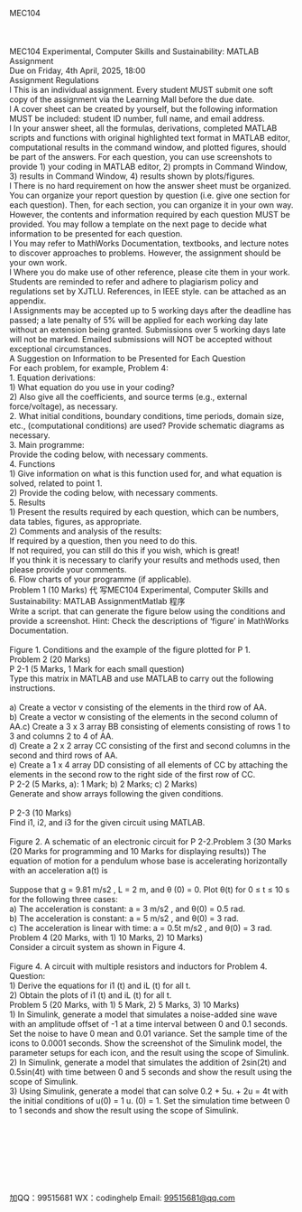 MEC104<br><br><br><br>MEC104 Experimental, Computer Skills and Sustainability: MATLAB Assignment <br>Due on Friday, 4th April, 2025, 18:00 <br>Assignment Regulations <br>l This is an individual assignment. Every student MUST submit one soft copy of   the   assignment via the Learning Mall before the due date.<br>l A   cover sheet can   be created   by   yourself,   but   the following information MUST   be included:   student ID number, full name, and email   address.<br>l In your answer sheet, all the formulas, derivations, completed MATLAB scripts    and   functions with   original highlighted text   format in MATLAB   editor,   computational   results   in   the   command   window,   and   plotted   figures,   should   be   part   of the   answers. For each question, you can use screenshots to provide 1) your coding in MATLAB editor, 2) prompts in Command Window, 3) results in Command Window, 4) results shown by plots/figures. <br>l There is no hard   requirement on how the answer sheet must   be organized.   You can organize   your report   question by   question   (i.e.   give   one   section   for   each   question). Then,   for   each   section,   you   can   organize   it   in   your   own   way.   However,   the   contents   and   information   required by each question MUST   be   provided. You may follow a template on the next page to decide what information to be presented for each question. <br>l You   may   refer   to   MathWorks   Documentation,   textbooks,   and   lecture   notes   to   discover   approaches to problems. However, the assignment should be your own work.<br>l Where   you   do   make   use   of other   reference,   please   cite   them   in   your   work.   Students   are   reminded to refer and adhere to plagiarism policy and regulations set by XJTLU. References, in IEEE style. can be attached   as   an   appendix.<br>l Assignments   may be   accepted up to   5 working   days   after   the   deadline   has   passed;   a   late penalty of   5% will   be applied for each working day late   without an extension being granted.   Submissions over 5 working days late will not be marked. Emailed submissions will NOT be accepted without exceptional circumstances.<br>A Suggestion on Information to be Presented for Each Question <br>For each problem, for example, Problem 4:<br>1. Equation derivations:<br>1) What equation do you use in your coding?<br>2)   Also give all the coefficients, and source terms   (e.g.,   external   force/voltage),   as necessary.<br>2. What initial conditions, boundary conditions, time periods, domain size,   etc.,   (computational conditions) are used? Provide schematic diagrams as necessary.<br>3. Main programme:<br>Provide the coding below, with necessary comments.<br>4. Functions<br>1) Give information on what is this function used   for,   and what   equation   is   solved, related   to   point   1.<br>2) Provide the coding below, with necessary comments.<br>5. Results<br>1) Present the results required by each question, which can be numbers, data tables,   figures,   as appropriate.<br>2) Comments and analysis   of   the results:<br>If   required   by   a   question, then   you   need   to   do   this.<br>If   not   required, you   can   still   do   this   if   you   wish, which   is   great!<br>If   you   think   it   is   necessary   to   clarify   your   results   and   methods   used, then   please   provide your comments.<br>6. Flow   charts   of   your   programme   (if   applicable).<br>Problem 1 (10 Marks) 代 写MEC104 Experimental, Computer Skills and  Sustainability: MATLAB AssignmentMatlab
程序<br>Write a script. that can generate the figure below using the conditions and provide a screenshot.   Hint: Check the descriptions of   ‘figure’   in MathWorks Documentation.<br><br>Figure 1. Conditions and the example   of   the   figure plotted   for P   1.<br>Problem 2 (20 Marks)<br>P 2-1 (5 Marks, 1 Mark for each small question) <br>Type this matrix in MATLAB and use MATLAB to carry out   the   following   instructions.<br><br>a) Create   a   vector      v      consisting   of   the   elements   in   the   third   row   of   AA.<br>b) Create   a   vector      w      consisting   of   the   elements   in   the   second   column   of   AA.c) Create a 3 x 3   array      BB      consisting   of   elements   consisting   of   rows   1 to   3   and   columns   2   to 4 of   AA.<br>d) Create a 2 x 2   array      CC      consisting of   the   first   and   second   columns   in   the   second   and   third   rows of   AA.<br>e) Create a   1 x 4 array    DD      consisting of   all   elements   of    CC      by attaching the   elements   in   the second   row   to   the   right   side   of   the   first   row   of      CC. <br>P 2-2 (5 Marks, a): 1 Mark; b) 2 Marks; c) 2 Marks) <br>Generate and show arrays following the   given   conditions.<br><br>P 2-3 (10 Marks) <br>Find i1, i2, and i3    for the given circuit using   MATLAB.<br><br>Figure 2. A schematic of   an electronic circuit for P 2-2.Problem 3 (30 Marks (20 Marks for programming and 10 Marks for displaying results)) The   equation   of   motion    for   a   pendulum   whose   base   is    accelerating   horizontally    with    an   acceleration a(t) is<br><br>Suppose that    g   =   9.81 m/s2   ,    L    =   2 m, and    θ (0)   =   0. Plot      θ(t)       for    0   ≤   t    ≤    10 s       for the   following three cases:<br>a) The acceleration is constant:    a    =   3   m/s2   , and      θ(0)   =   0.5 rad.<br>b) The acceleration is constant:    a    =   5 m/s2   , and      θ(0)   =   3 rad.<br>c) The acceleration is linear with time:    a    =   0.5t m/s2   , and      θ(0)   =   3   rad.<br>Problem 4 (20 Marks, with 1) 10 Marks, 2) 10 Marks) <br>Consider a circuit system   as   shown in   Figure   4.<br><br>Figure 4. A circuit with multiple resistors and   inductors for Problem 4.<br>Question: <br>1) Derive the equations for      i1   (t)      and      iL (t)      for all      t.<br>2) Obtain the plots of    i1   (t)    and      iL (t)      for   all      t.<br>Problem 5 (20 Marks, with 1) 5 Mark, 2) 5 Marks, 3) 10 Marks)<br>1) In Simulink, generate a model that simulates a noise-added sine wave  with an amplitude   offset   of -1   at   a   time   interval   between   0   and   0.1   seconds.   Set   the   noise   to   have   0   mean    and   0.01   variance.    Set    the    sample   time    of   the    icons   to    0.0001    seconds.    Show    the   screenshot of   the   Simulink model, the parameter setups for each   icon,   and   the result   using   the scope of Simulink.<br>2) In Simulink, generate a model that simulates the addition of   2sin(2t) and 0.5sin(4t) with time   between 0 and 5 seconds and   show   the result   using   the   scope   of Simulink.<br>3)   Using   Simulink,   generate   a   model   that   can   solve    0.2 +   5u.   +   2u    =   4t       with   the   initial   conditions   of   u(0)   =   1    u.   (0)   =    1.   Set the   simulation time between   0 to   1   seconds   and   show   the result using the scope of Simulink.<br><br><br><br><br><br><br><br><br>加QQ：99515681  WX：codinghelp  Email: 99515681@qq.com
